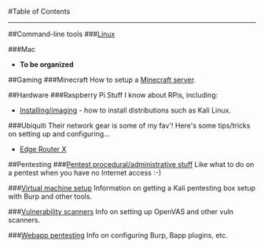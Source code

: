 #Table of Contents

---

##Command-line tools
###[Linux](cmdline/linux/index.md)
 
###Mac
* **To be organized**

##Gaming
###Minecraft
How to setup a [Minecraft server](gaming/minecraft.md).

##Hardware
###Raspberry Pi
Stuff I know about RPis, including:

* [Installing/imaging](hardware/raspberrypi/installing-imaging.md) - how to install distributions such as Kali Linux.

###Ubiquiti 
Their network gear is some of my fav'! Here's some tips/tricks on setting up and configuring...

* [Edge Router X](hardware/ubiquiti/edgerouterx/erx.md)

##Pentesting
###[Pentest procedural/administrative stuff](pentesting/admin/index.md)
Like what to do on a pentest when you have no Internet access :-)

###[Virtual machine setup](pentesting//vm-setup/vm-setup.md)
Information on getting a Kali pentesting box setup with Burp and other tools.


###[Vulnerability scanners](pentesting/vulnerability-scanners/index.md) 
Info on setting up OpenVAS and other vuln scanners.

###[Webapp pentesting](pentesting/webapp/index.md)
Info on configuring Burp, Bapp plugins, etc.

